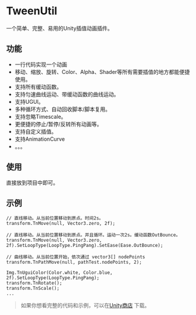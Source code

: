 # TweenUtil

一个简单、完整、易用的Unity插值动画插件。

## 功能

- 一行代码实现一个动画
- 移动、缩放、旋转、Color、Alpha、Shader等所有需要插值的地方都能便捷使用。
- 支持所有缓动函数。
- 支持匀速曲线运动、带缓动函数的曲线运动。
- 支持UGUI。
- 多种循环方式、自动回收脚本/脚本复用。
- 支持忽略Timescale。
- 更便捷的停止/暂停/反转所有动画等。
- 支持自定义插值。
- 支持AnimationCurve
- 。。。

## 使用

直接放到项目中即可。

## 示例

```
// 直线移动。从当前位置移动到原点。时间2s。
transform.TnMove(null, Vector3.zero, 2f);

// 直线移动。从当前位置移动到原点。并且循环。运动一次2s。缓动函数OutBounce。
transform.TnMove(null, Vector3.zero, 2f).SetLoopType(LoopType.PingPang).SetEase(Ease.OutBounce);

// 曲线移动。从当前位置开始，依次通过 vector3[] nodePoints
transform.TnPathMove(null, pathTest.nodePoints, 2);

Img.TnUguiColor(Color.white, Color.blue, 2f).SetLoopType(LoopType.PingPang);
transform.TnRotate();
transform.TnScale();
...
```

> 如果你想看完整的代码和示例，可以在[Unity商店](https://www.assetstore.unity3d.com/cn/#!/content/97821) 下载。